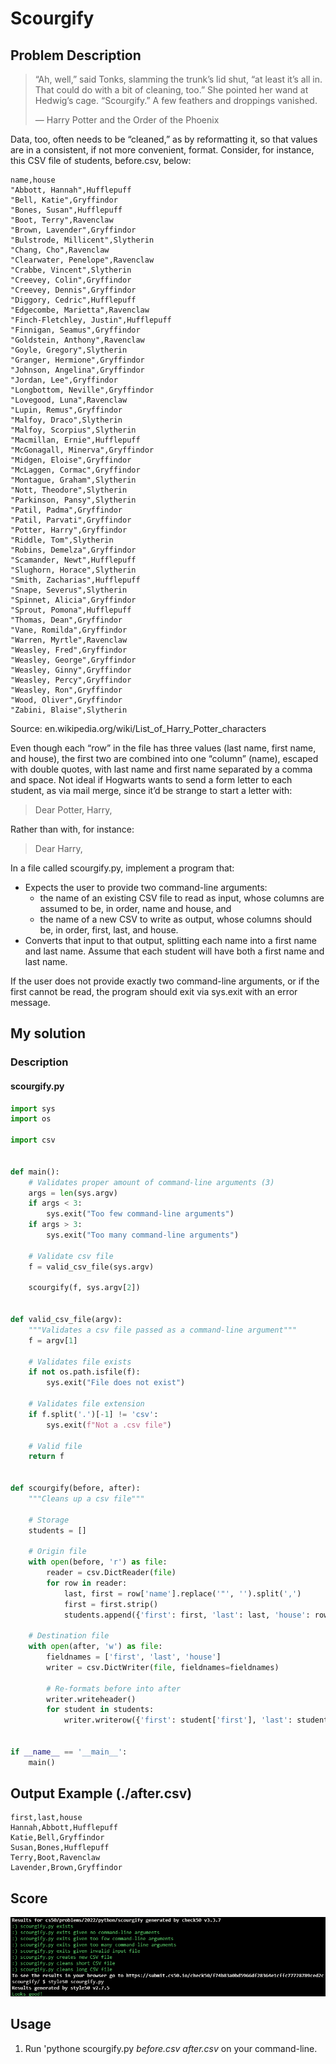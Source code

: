# Scourgify

## Problem Description

> “Ah, well,” said Tonks, slamming the trunk’s lid shut, “at least it’s all in. That could do with a bit of cleaning, too.” She pointed her wand at Hedwig’s cage. “Scourgify.” A few feathers and droppings vanished.
> 
> — Harry Potter and the Order of the Phoenix

Data, too, often needs to be “cleaned,” as by reformatting it, so that values are in a consistent, if not more convenient, format. Consider, for instance, this CSV file of students, before.csv, below:



```
name,house
"Abbott, Hannah",Hufflepuff
"Bell, Katie",Gryffindor
"Bones, Susan",Hufflepuff
"Boot, Terry",Ravenclaw
"Brown, Lavender",Gryffindor
"Bulstrode, Millicent",Slytherin
"Chang, Cho",Ravenclaw
"Clearwater, Penelope",Ravenclaw
"Crabbe, Vincent",Slytherin
"Creevey, Colin",Gryffindor
"Creevey, Dennis",Gryffindor
"Diggory, Cedric",Hufflepuff
"Edgecombe, Marietta",Ravenclaw
"Finch-Fletchley, Justin",Hufflepuff
"Finnigan, Seamus",Gryffindor
"Goldstein, Anthony",Ravenclaw
"Goyle, Gregory",Slytherin
"Granger, Hermione",Gryffindor
"Johnson, Angelina",Gryffindor
"Jordan, Lee",Gryffindor
"Longbottom, Neville",Gryffindor
"Lovegood, Luna",Ravenclaw
"Lupin, Remus",Gryffindor
"Malfoy, Draco",Slytherin
"Malfoy, Scorpius",Slytherin
"Macmillan, Ernie",Hufflepuff
"McGonagall, Minerva",Gryffindor
"Midgen, Eloise",Gryffindor
"McLaggen, Cormac",Gryffindor
"Montague, Graham",Slytherin
"Nott, Theodore",Slytherin
"Parkinson, Pansy",Slytherin
"Patil, Padma",Gryffindor
"Patil, Parvati",Gryffindor
"Potter, Harry",Gryffindor
"Riddle, Tom",Slytherin
"Robins, Demelza",Gryffindor
"Scamander, Newt",Hufflepuff
"Slughorn, Horace",Slytherin
"Smith, Zacharias",Hufflepuff
"Snape, Severus",Slytherin
"Spinnet, Alicia",Gryffindor
"Sprout, Pomona",Hufflepuff
"Thomas, Dean",Gryffindor
"Vane, Romilda",Gryffindor
"Warren, Myrtle",Ravenclaw
"Weasley, Fred",Gryffindor
"Weasley, George",Gryffindor
"Weasley, Ginny",Gryffindor
"Weasley, Percy",Gryffindor
"Weasley, Ron",Gryffindor
"Wood, Oliver",Gryffindor
"Zabini, Blaise",Slytherin
```

Source: en.wikipedia.org/wiki/List_of_Harry_Potter_characters

Even though each “row” in the file has three values (last name, first name, and house), the first two are combined into one “column” (name), escaped with double quotes, with last name and first name separated by a comma and space. Not ideal if Hogwarts wants to send a form letter to each student, as via mail merge, since it’d be strange to start a letter with:

> Dear Potter, Harry,

Rather than with, for instance:

> Dear Harry,

In a file called scourgify.py, implement a program that:

- Expects the user to provide two command-line arguments:
  - the name of an existing CSV file to read as input, whose columns are assumed to be, in order, name and house, and
  - the name of a new CSV to write as output, whose columns should be, in order, first, last, and house.
- Converts that input to that output, splitting each name into a first name and last name. Assume that each student will have both a first name and last name.

If the user does not provide exactly two command-line arguments, or if the first cannot be read, the program should exit via sys.exit with an error message.

## My solution

### Description

#### scourgify.py

```python
import sys
import os

import csv


def main():
    # Validates proper amount of command-line arguments (3)
    args = len(sys.argv)
    if args < 3:
        sys.exit("Too few command-line arguments")
    if args > 3:
        sys.exit("Too many command-line arguments")

    # Validate csv file
    f = valid_csv_file(sys.argv)

    scourgify(f, sys.argv[2])


def valid_csv_file(argv):
    """Validates a csv file passed as a command-line argument"""
    f = argv[1]

    # Validates file exists
    if not os.path.isfile(f):
        sys.exit("File does not exist")

    # Validates file extension
    if f.split('.')[-1] != 'csv':
        sys.exit(f"Not a .csv file")

    # Valid file
    return f


def scourgify(before, after):
    """Cleans up a csv file"""

    # Storage
    students = []

    # Origin file
    with open(before, 'r') as file:
        reader = csv.DictReader(file)
        for row in reader:
            last, first = row['name'].replace('"', '').split(',')
            first = first.strip()
            students.append({'first': first, 'last': last, 'house': row['house']})

    # Destination file
    with open(after, 'w') as file:
        fieldnames = ['first', 'last', 'house']
        writer = csv.DictWriter(file, fieldnames=fieldnames)

        # Re-formats before into after
        writer.writeheader()
        for student in students:
            writer.writerow({'first': student['first'], 'last': student['last'], 'house': student['house']})


if __name__ == '__main__':
    main()
```

## Output Example (./after.csv)

```
first,last,house
Hannah,Abbott,Hufflepuff
Katie,Bell,Gryffindor
Susan,Bones,Hufflepuff
Terry,Boot,Ravenclaw
Lavender,Brown,Gryffindor
```

## Score

![All good](./resources/score.png)

## Usage

1. Run 'pythone scourgify.py *before.csv after.csv* on your command-line.